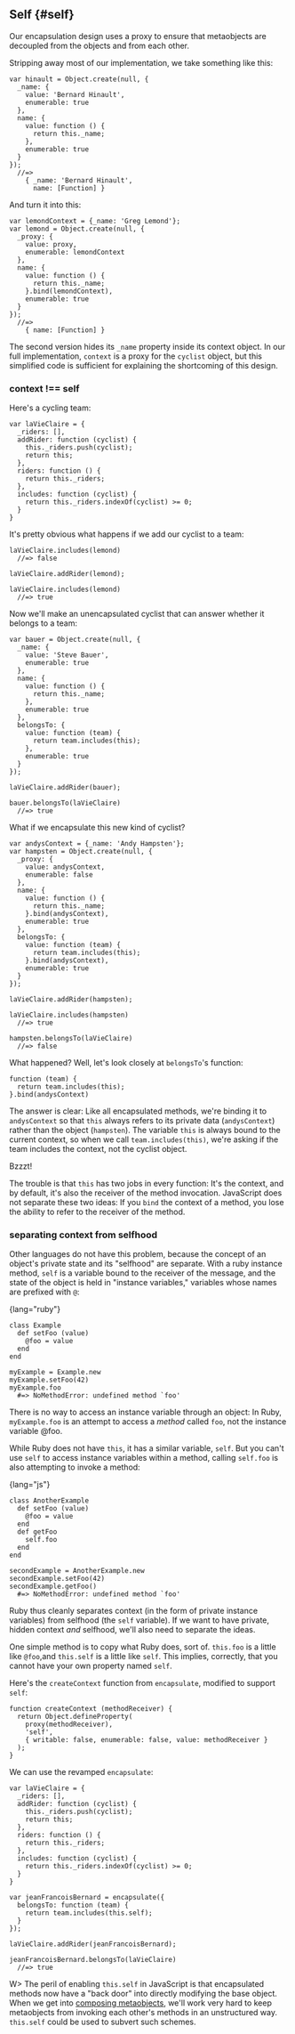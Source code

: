 ## Self {#self}

Our encapsulation design uses a proxy to ensure that metaobjects are decoupled from the objects and from each other.

Stripping away most of our implementation, we take something like this:

~~~~~~~~
var hinault = Object.create(null, {
  _name: {
    value: 'Bernard Hinault',
    enumerable: true
  },
  name: {
    value: function () {
      return this._name;
    },
    enumerable: true
  }
});
  //=>
    { _name: 'Bernard Hinault',
      name: [Function] }
~~~~~~~~

And turn it into this:

~~~~~~~~
var lemondContext = {_name: 'Greg Lemond'};
var lemond = Object.create(null, {
  _proxy: {
    value: proxy,
    enumerable: lemondContext
  },
  name: {
    value: function () {
      return this._name;
    }.bind(lemondContext),
    enumerable: true
  }
});
  //=>
    { name: [Function] }
~~~~~~~~

The second version hides its `_name` property inside its context object. In our full implementation, `context` is a proxy for the `cyclist` object, but this simplified code is sufficient for explaining the shortcoming of this design.

### context !== self

Here's a cycling team:

~~~~~~~~
var laVieClaire = {
  _riders: [],
  addRider: function (cyclist) {
    this._riders.push(cyclist);
    return this;
  },
  riders: function () {
    return this._riders;
  },
  includes: function (cyclist) {
    return this._riders.indexOf(cyclist) >= 0;
  }
}
~~~~~~~~

It's pretty obvious what happens if we add our cyclist to a team:

~~~~~~~~
laVieClaire.includes(lemond)
  //=> false

laVieClaire.addRider(lemond);

laVieClaire.includes(lemond)
  //=> true
~~~~~~~~

Now we'll make an unencapsulated cyclist that can answer whether it belongs to a team:

~~~~~~~~
var bauer = Object.create(null, {
  _name: {
    value: 'Steve Bauer',
    enumerable: true
  },
  name: {
    value: function () {
      return this._name;
    },
    enumerable: true
  },
  belongsTo: {
    value: function (team) {
      return team.includes(this);
    },
    enumerable: true
  }
});

laVieClaire.addRider(bauer);

bauer.belongsTo(laVieClaire)
  //=> true
~~~~~~~~

What if we encapsulate this new kind of cyclist?

~~~~~~~~
var andysContext = {_name: 'Andy Hampsten'};
var hampsten = Object.create(null, {
  _proxy: {
    value: andysContext,
    enumerable: false
  },
  name: {
    value: function () {
      return this._name;
    }.bind(andysContext),
    enumerable: true
  },
  belongsTo: {
    value: function (team) {
      return team.includes(this);
    }.bind(andysContext),
    enumerable: true
  }
});

laVieClaire.addRider(hampsten);

laVieClaire.includes(hampsten)
  //=> true

hampsten.belongsTo(laVieClaire)
  //=> false
~~~~~~~~

What happened? Well, let's look closely at `belongsTo`'s function:

~~~~~~~~
function (team) {
  return team.includes(this);
}.bind(andysContext)
~~~~~~~~

The answer is clear: Like all encapsulated methods, we're binding it to `andysContext` so that `this` always refers to its private data (`andysContext`) rather than the object (`hampsten`). The variable `this` is always bound to the current context, so when we call `team.includes(this)`, we're asking if the team includes the context, not the cyclist object.

Bzzzt!

The trouble is that `this` has two jobs in every function: It's the context, and by default, it's also the receiver of the method invocation. JavaScript does not separate these two ideas: If you `bind` the context of a method, you lose the ability to refer to the receiver of the method.

### separating context from selfhood

Other languages do not have this problem, because the concept of an object's private state and its "selfhood" are separate. With a ruby instance method, `self` is a variable bound to the receiver of the message, and the state of the object is held in "instance variables," variables whose names are prefixed with `@`:

{lang="ruby"} 
~~~~~~~~
class Example
  def setFoo (value)
    @foo = value
  end
end

myExample = Example.new
myExample.setFoo(42)
myExample.foo
  #=> NoMethodError: undefined method `foo'
~~~~~~~~

There is no way to access an instance variable through an object: In Ruby, `myExample.foo` is an attempt to access a *method* called `foo`, not the instance variable @foo.

While Ruby does not have `this`, it has a similar variable, `self`. But you can't use `self` to access instance variables within a method, calling `self.foo` is also attempting to invoke a method:

{lang="js"} 
~~~~~~~~
class AnotherExample
  def setFoo (value)
    @foo = value
  end
  def getFoo
    self.foo
  end
end

secondExample = AnotherExample.new
secondExample.setFoo(42)
secondExample.getFoo()
  #=> NoMethodError: undefined method `foo'
~~~~~~~~

Ruby thus cleanly separates context (in the form of private instance variables) from selfhood (the `self` variable). If we want to have private, hidden context *and* selfhood, we'll also need to separate the ideas.

One simple method is to copy what Ruby does, sort of. `this.foo` is a little like `@foo`,and `this.self` is a little like `self`. This implies, correctly, that you cannot have your own property named `self`.

Here's the `createContext` function from `encapsulate`, modified to support `self`:

~~~~~~~~
function createContext (methodReceiver) {
  return Object.defineProperty(
    proxy(methodReceiver),
    'self',
    { writable: false, enumerable: false, value: methodReceiver }
  );
}
~~~~~~~~

We can use the revamped `encapsulate`:

~~~~~~~~
var laVieClaire = {
  _riders: [],
  addRider: function (cyclist) {
    this._riders.push(cyclist);
    return this;
  },
  riders: function () {
    return this._riders;
  },
  includes: function (cyclist) {
    return this._riders.indexOf(cyclist) >= 0;
  }
}

var jeanFrancoisBernard = encapsulate({
  belongsTo: function (team) {
    return team.includes(this.self);
  }
});

laVieClaire.addRider(jeanFrancoisBernard);

jeanFrancoisBernard.belongsTo(laVieClaire)
  //=> true
~~~~~~~~

W> The peril of enabling `this.self` in JavaScript is that encapsulated methods now have a "back door" into directly modifying the base object. When we get into [composing metaobjects](#composing-metaobjects), we'll work very hard to keep metaobjects from invoking each other's methods in an unstructured way. `this.self` could be used to subvert such schemes.